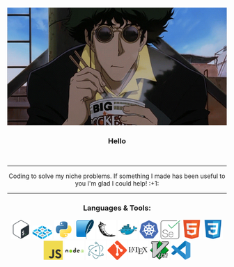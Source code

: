 <div align="center">
  <br>
  <img src="assets/eating-ramen.gif" width="550"></img>
  <br>
  <h3>Hello</h3>
  <img src="https://komarev.com/ghpvc/?username=Cocytus45&style=for-the-badge&color=blueviolet&label=🖖" alt=""/ width="60">
  <hr>
   <p>Coding to solve my niche problems. If something I made has been useful to you I'm glad I could help! :+1:</p>
   <hr>
   
   <h3>Languages & Tools:</h3>
   <img src="assets/bash-original.svg" width="45"></img>
   <img src="assets/scale.webp" width="45"></img>
   <img src="assets/python-original.svg" width="45"></img>
   <img src="assets/sqlite-original.svg" width="45"></img>
   <img src="assets/flask-original.svg" width="45"></img>
   <img src="assets/docker-original.svg" width="45"></img>
   <img src="assets/kubernetes-plain.svg" width="45"></img>
   <img src="assets/68747470733a2f2f7777772e72616e6f7265782e636f6d2f77702d636f6e74656e742f75706c6f6164732f323032312f31322f6c696e6569636f6e5f73656c656e69756d2e737667.svg" width="45"></img>
   <img src="assets/html5-original.svg" width="45"></img>
   <img src="assets/css3-original.svg" width="45"></img>
   <img src="assets/javascript-original.svg" width="45"></img>
   <img src="assets/nodejs-original-wordmark.svg" width="45"></img>
   <img src="assets/electron-original.svg" width="45"></img>
   <img src="assets/git-original.svg" width="45"></img>
   <img src="assets/latex-original.svg" width="45"></img>
   <img src="assets/vim-original.svg" width="45"></img>
   <img src="assets/vscode-original.svg" width="45"></img>
   
</div>

